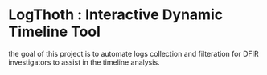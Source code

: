 
# LogThoth : Interactive Dynamic Timeline Tool
the goal of this project is to automate logs collection and filteration for DFIR investigators to assist in the timeline analysis.

